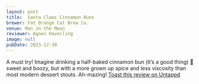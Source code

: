 ```yaml
---
layout: post
title:  Santa Claws Cinnamon Buns
brewer: Fat Orange Cat Brew Co.
venue: Man in the Moon
reviewer: Agnes Haverling
image: null
pubDate: 2023-12-30
---
```


A must try! Imagine drinking a half&#45;baked cinnamon bun (it’s a good thing) 🤤 sweet and boozy, but with a more grown up spice and less viscosity than most modern dessert stouts. Ah&#45;mazing!
[Toast this review on Untappd](https://untappd.com/user/&#45;Spacebacon&#45;/checkin/1344756088)
